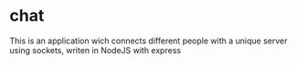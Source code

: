 # chat
This is an application wich connects different people with a unique server using sockets, writen in NodeJS with express
